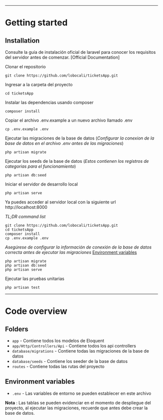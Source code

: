 ----------

# Getting started

## Installation

Consulte la guía de instalación oficial de laravel para conocer los requisitos del servidor antes de comenzar. [Official Documentation]

Clonar el repositorio

    git clone https://github.com/lobocali/ticketsApp.git

Ingresar a la carpeta del proyecto

    cd ticketsApp

Instalar las dependencias usando composer

    composer install

Copiar el archivo .env.example  a un nuevo archivo llamado .env

    cp .env.example .env

Ejecutar las migraciones de la base de datos (*Configurar la conexion de la base de datos en el archivo .env antes de las migraciones*)

    php artisan migrate

Ejecutar los seeds de la base de datos (*Estos contienen los registros de categorias para el funcionamiento*)

    php artisan db:seed
    
Iniciar el servidor de desarrollo local

    php artisan serve

Ya puedes acceder al servidor local con la siguiente url http://localhost:8000

*TL;DR command list*

    git clone https://github.com/lobocali/ticketsApp.git
    cd ticketsApp
    composer install
    cp .env.example .env
    
*Asegúrese de configurar la información de conexión de la base de datos correcta antes de ejecutar las migraciones* [Environment variables](#environment-variables)

    php artisan migrate
    php artisan db:seed
    php artisan serve

Ejecutar las pruebas unitarias

    php artisan test
----------


# Code overview

## Folders

- `app` - Contiene todos los modelos de  Eloquent
- `app/Http/Controllers/Api` - Contiene todos los api controllers
- `database/migrations` - Contiene todas las migraciones de la base de datos
- `database/seeds` - Contiene los seeder de la base de datos
- `routes` - Contiene todas las rutas del proyecto

## Environment variables

- `.env` - Las variables de entorno se pueden establecer en este archivo

**Nota** : Las tablas se pueden evidenciar en el momento de despliegue del proyecto, al ejecutar las migraciones, recuerde que antes debe crear la base de datos.
